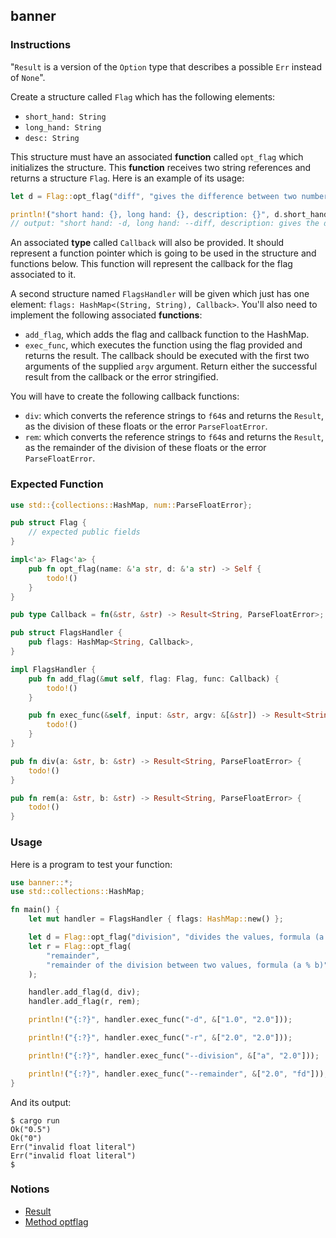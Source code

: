 ## banner

### Instructions

"`Result` is a version of the `Option` type that describes a possible `Err` instead of `None`".

Create a structure called `Flag` which has the following elements:

- `short_hand: String`
- `long_hand: String`
- `desc: String`

This structure must have an associated **function** called `opt_flag` which initializes the structure.
This **function** receives two string references and returns a structure `Flag`. Here is an example of its usage:

```rust
let d = Flag::opt_flag("diff", "gives the difference between two numbers");

println!("short hand: {}, long hand: {}, description: {}", d.short_hand, d.long_hand, d.desc);
// output: "short hand: -d, long hand: --diff, description: gives the difference between two numbers"
```

An associated **type** called `Callback` will also be provided. It should represent a function pointer which is going to be used in the structure and functions below. This function will represent the callback for the flag associated to it.

A second structure named `FlagsHandler` will be given which just has one element: `flags: HashMap<(String, String), Callback>`. You'll also need to implement the following associated **functions**:

- `add_flag`, which adds the flag and callback function to the HashMap.
- `exec_func`, which executes the function using the flag provided and returns the result. The callback should be executed with the first two arguments of the supplied `argv` argument. Return either the successful result from the callback or the error stringified.

You will have to create the following callback functions:
- `div`: which converts the reference strings to `f64`s and returns the `Result`, as the division of these floats or the error `ParseFloatError`.
- `rem`: which converts the reference strings to `f64`s and returns the `Result`, as the remainder of the division of these floats or the error `ParseFloatError`.

### Expected Function

```rust
use std::{collections::HashMap, num::ParseFloatError};

pub struct Flag {
    // expected public fields
}

impl<'a> Flag<'a> {
    pub fn opt_flag(name: &'a str, d: &'a str) -> Self {
        todo!()
    }
}

pub type Callback = fn(&str, &str) -> Result<String, ParseFloatError>;

pub struct FlagsHandler {
    pub flags: HashMap<String, Callback>,
}

impl FlagsHandler {
    pub fn add_flag(&mut self, flag: Flag, func: Callback) {
        todo!()
    }

    pub fn exec_func(&self, input: &str, argv: &[&str]) -> Result<String, String> {
        todo!()
    }
}

pub fn div(a: &str, b: &str) -> Result<String, ParseFloatError> {
    todo!()
}

pub fn rem(a: &str, b: &str) -> Result<String, ParseFloatError> {
    todo!()
}

```

### Usage

Here is a program to test your function:

```rust
use banner::*;
use std::collections::HashMap;

fn main() {
    let mut handler = FlagsHandler { flags: HashMap::new() };

    let d = Flag::opt_flag("division", "divides the values, formula (a / b)");
    let r = Flag::opt_flag(
        "remainder",
        "remainder of the division between two values, formula (a % b)",
    );

    handler.add_flag(d, div);
    handler.add_flag(r, rem);

    println!("{:?}", handler.exec_func("-d", &["1.0", "2.0"]));

    println!("{:?}", handler.exec_func("-r", &["2.0", "2.0"]));

    println!("{:?}", handler.exec_func("--division", &["a", "2.0"]));

    println!("{:?}", handler.exec_func("--remainder", &["2.0", "fd"]));
}
```

And its output:

```console
$ cargo run
Ok("0.5")
Ok("0")
Err("invalid float literal")
Err("invalid float literal")
$
```

### Notions

- [Result](https://doc.rust-lang.org/rust-by-example/error/result.html)
- [Method optflag](https://docs.rs/getopts/0.2.18/getopts/struct.Options.html#method.optflag)
